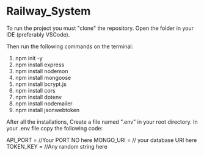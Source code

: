 # Railway_System

To run the project you must "clone" the repository. Open the folder in your IDE (preferably VSCode).

Then run the following commands on the terminal:

   1. npm init -y
   2. npm install express
   3. npm install nodemon
   4. npm install mongoose
   5. npm install bcrypt.js
   6. npm install cors
   7. npm install dotenv
   8. npm install nodemailer
   9. npm install jsonwebtoken

   
   After all the installations, Create a file named ".env" in your root directory.
   In your .env file copy the following code:

   API_PORT =    //Your PORT NO here
   MONGO_URI =    // your database URI here
   TOKEN_KEY =  //Any random string here 
   
   
   
   
   
